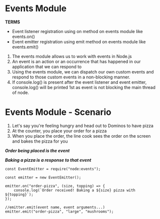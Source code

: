 # Events Module

**TERMS**
- Event listener registration using on method on events module like events.on()
- Event emitter registration using emit method on events module like events.emit()

1. The events module allows us to work with events in Node.js
2. An event is an action or an occurrence that has happened in our application that we can respond to
3. Using the events module, we can dispatch our own custom events and respond to
those custom events in a non-blocking manner.
4. If console.log() is present after the event listener and event emitter, console.log() will be printed 1st as event is not blocking
   the main thread of node.

# Events Module - Scenario
1. Let's say you're feeling hungry and head out to Dominos to have pizza
2. At the counter, you place your order for a pizza
3. When you place the order, the line cook sees the order on the screen and bakes
the pizza for you

**_Order being placed is the event_**

**_Baking a pizza is a response to that event_**

```
const EventEmitter = require("node:events");

const emitter = new EventEmitter();

emitter.on("order-pizza", (size, topping) => {
    console.log(`Order received! Baking a ${size} pizza with ${topping}`);
});

//emitter.emit(event name, event arguments...)
emitter.emit("order-pizza", "large", "mushrooms");
```

